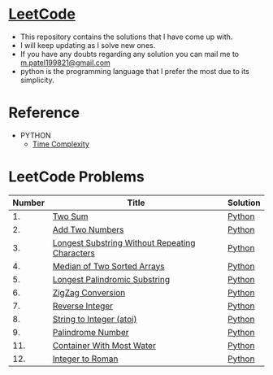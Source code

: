 # [LeetCode](https://leetcode.com/problemset/all/)
+ This repository contains the solutions that I have come up with.
+ I will keep updating as I solve new ones.
+ If you have any doubts regarding any solution you can mail me to m.patel199821@gmail.com
+ python is the programming language that I prefer the most due to its simplicity.

# Reference
* PYTHON
    * [Time Complexity](https://wiki.python.org/moin/TimeComplexity)
   
# LeetCode Problems

|  Number | Title  | Solution  |
|---|---|---|
|   1. |  [Two Sum](https://leetcode.com/problems/two-sum/)  | [Python](https://github.com/meetpatel1311/LeetCode/blob/main/Python/1.Two%20Sum.py)  |
|   2. | [Add Two Numbers](https://leetcode.com/problems/add-two-numbers/)  | [Python](https://github.com/meetpatel1311/LeetCode/blob/main/Python/2.%20Add%20Two%20Numbers.py)  |
|   3. | [Longest Substring Without Repeating Characters](https://leetcode.com/problems/longest-substring-without-repeating-characters/)  | [Python](https://github.com/meetpatel1311/LeetCode/blob/main/Python/3.%20Longest%20Substring%20Without%20Repeating%20Characters.py)  |
|   4. | [Median of Two Sorted Arrays](https://leetcode.com/problems/median-of-two-sorted-arrays/)  | [Python](https://github.com/meetpatel1311/LeetCode/blob/main/Python/4.%20Median%20of%20Two%20Sorted%20Arrays.py)  |
|   5. | [ Longest Palindromic Substring](https://leetcode.com/problems/longest-palindromic-substring/)  | [Python](https://github.com/meetpatel1311/LeetCode/blob/main/Python/5.%20Longest%20Palindromic%20Substring.py)  |
|   6. | [ ZigZag Conversion](https://leetcode.com/problems/zigzag-conversion/)  | [Python](https://github.com/meetpatel1311/LeetCode/blob/main/Python/6.%20ZigZag%20Conversion.py)  |
|   7.    |[ Reverse Integer](https://leetcode.com/problems/reverse-integer/)    | [Python](https://github.com/meetpatel1311/LeetCode/blob/main/Python/7.%20Reverse%20Integer.py)|
|   8.    |[ String to Integer (atoi)](https://leetcode.com/problems/string-to-integer-atoi/)    | [Python](https://github.com/meetpatel1311/LeetCode/blob/main/Python/8.%20String%20to%20Integer%20(atoi).py)|
|   9.    |[ Palindrome Number](https://leetcode.com/problems/palindrome-number/)    | [Python](https://github.com/meetpatel1311/LeetCode/blob/main/Python/9.%20Palindrome%20Number.py)|
|  11. | [ Container With Most Water](https://leetcode.com/problems/container-with-most-water/)  | [Python](https://github.com/meetpatel1311/LeetCode/blob/main/Python/11.%20Container%20With%20Most%20Water.py)  |
|  12. | [Integer to Roman](https://leetcode.com/problems/integer-to-roman/)  | [Python](https://github.com/meetpatel1311/LeetCode/blob/main/Python/12.%20Integer%20to%20Roman.py)  |

